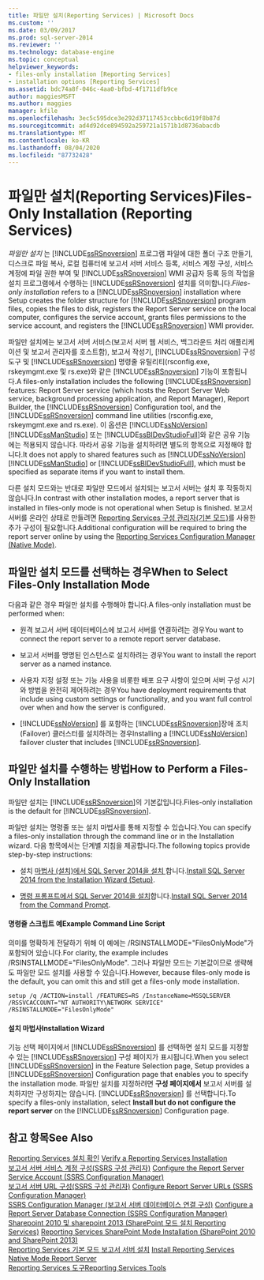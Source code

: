 ```yaml
---
title: 파일만 설치(Reporting Services) | Microsoft Docs
ms.custom: ''
ms.date: 03/09/2017
ms.prod: sql-server-2014
ms.reviewer: ''
ms.technology: database-engine
ms.topic: conceptual
helpviewer_keywords:
- files-only installation [Reporting Services]
- installation options [Reporting Services]
ms.assetid: bdc74a8f-046c-4aa0-bfbd-4f1711dfb9ce
author: maggiesMSFT
ms.author: maggies
manager: kfile
ms.openlocfilehash: 3ec5c595dce3e292d37117453ccbbc6d19f8b87d
ms.sourcegitcommit: ad4d92dce894592a259721a1571b1d8736abacdb
ms.translationtype: MT
ms.contentlocale: ko-KR
ms.lasthandoff: 08/04/2020
ms.locfileid: "87732428"
---
```

# <a name="files-only-installation-reporting-services"></a><span data-ttu-id="92eef-102">파일만 설치(Reporting Services)</span><span class="sxs-lookup"><span data-stu-id="92eef-102">Files-Only Installation (Reporting Services)</span></span>
  <span data-ttu-id="92eef-103">*파일만 설치* 는 [!INCLUDE[ssRSnoversion](../../includes/ssrsnoversion-md.md)] 프로그램 파일에 대한 폴더 구조 만들기, 디스크로 파일 복사, 로컬 컴퓨터에 보고서 서버 서비스 등록, 서비스 계정 구성, 서비스 계정에 파일 권한 부여 및 [!INCLUDE[ssRSnoversion](../../includes/ssrsnoversion-md.md)] WMI 공급자 등록 등의 작업을 설치 프로그램에서 수행하는 [!INCLUDE[ssRSnoversion](../../includes/ssrsnoversion-md.md)] 설치를 의미합니다.</span><span class="sxs-lookup"><span data-stu-id="92eef-103">*Files-only installation* refers to a [!INCLUDE[ssRSnoversion](../../includes/ssrsnoversion-md.md)] installation where Setup creates the folder structure for [!INCLUDE[ssRSnoversion](../../includes/ssrsnoversion-md.md)] program files, copies the files to disk, registers the Report Server service on the local computer, configures the service account, grants files permissions to the service account, and registers the [!INCLUDE[ssRSnoversion](../../includes/ssrsnoversion-md.md)] WMI provider.</span></span>  
  
 <span data-ttu-id="92eef-104">파일만 설치에는 보고서 서버 서비스(보고서 서버 웹 서비스, 백그라운드 처리 애플리케이션 및 보고서 관리자를 호스트함), 보고서 작성기, [!INCLUDE[ssRSnoversion](../../includes/ssrsnoversion-md.md)] 구성 도구 및 [!INCLUDE[ssRSnoversion](../../includes/ssrsnoversion-md.md)] 명령줄 유틸리티(rsconfig.exe, rskeymgmt.exe 및 rs.exe)와 같은 [!INCLUDE[ssRSnoversion](../../includes/ssrsnoversion-md.md)] 기능이 포함됩니다.</span><span class="sxs-lookup"><span data-stu-id="92eef-104">A files-only installation includes the following [!INCLUDE[ssRSnoversion](../../includes/ssrsnoversion-md.md)] features: Report Server service (which hosts the Report Server Web service, background processing application, and Report Manager), Report Builder, the [!INCLUDE[ssRSnoversion](../../includes/ssrsnoversion-md.md)] Configuration tool, and the [!INCLUDE[ssRSnoversion](../../includes/ssrsnoversion-md.md)] command line utilities (rsconfig.exe, rskeymgmt.exe and rs.exe).</span></span> <span data-ttu-id="92eef-105">이 옵션은 [!INCLUDE[ssNoVersion](../../includes/ssnoversion-md.md)] [!INCLUDE[ssManStudio](../../includes/ssmanstudio-md.md)] 또는 [!INCLUDE[ssBIDevStudioFull](../../includes/ssbidevstudiofull-md.md)]와 같은 공유 기능에는 적용되지 않습니다. 따라서 공유 기능을 설치하려면 별도의 항목으로 지정해야 합니다.</span><span class="sxs-lookup"><span data-stu-id="92eef-105">It does not apply to shared features such as [!INCLUDE[ssNoVersion](../../includes/ssnoversion-md.md)] [!INCLUDE[ssManStudio](../../includes/ssmanstudio-md.md)] or [!INCLUDE[ssBIDevStudioFull](../../includes/ssbidevstudiofull-md.md)], which must be specified as separate items if you want to install them.</span></span>  
  
 <span data-ttu-id="92eef-106">다른 설치 모드와는 반대로 파일만 모드에서 설치되는 보고서 서버는 설치 후 작동하지 않습니다.</span><span class="sxs-lookup"><span data-stu-id="92eef-106">In contrast with other installation modes, a report server that is installed in files-only mode is not operational when Setup is finished.</span></span> <span data-ttu-id="92eef-107">보고서 서버를 온라인 상태로 만들려면 [Reporting Services 구성 관리자&#40;기본 모드&#41;](../../sql-server/install/reporting-services-configuration-manager-native-mode.md)를 사용한 추가 구성이 필요합니다.</span><span class="sxs-lookup"><span data-stu-id="92eef-107">Additional configuration will be required to bring the report server online by using the [Reporting Services Configuration Manager &#40;Native Mode&#41;](../../sql-server/install/reporting-services-configuration-manager-native-mode.md).</span></span>  
  
## <a name="when-to-select-files-only-installation-mode"></a><span data-ttu-id="92eef-108">파일만 설치 모드를 선택하는 경우</span><span class="sxs-lookup"><span data-stu-id="92eef-108">When to Select Files-Only Installation Mode</span></span>  
 <span data-ttu-id="92eef-109">다음과 같은 경우 파일만 설치를 수행해야 합니다.</span><span class="sxs-lookup"><span data-stu-id="92eef-109">A files-only installation must be performed when:</span></span>  
  
-   <span data-ttu-id="92eef-110">원격 보고서 서버 데이터베이스에 보고서 서버를 연결하려는 경우</span><span class="sxs-lookup"><span data-stu-id="92eef-110">You want to connect the report server to a remote report server database.</span></span>  
  
-   <span data-ttu-id="92eef-111">보고서 서버를 명명된 인스턴스로 설치하려는 경우</span><span class="sxs-lookup"><span data-stu-id="92eef-111">You want to install the report server as a named instance.</span></span>  
  
-   <span data-ttu-id="92eef-112">사용자 지정 설정 또는 기능 사용을 비롯한 배포 요구 사항이 있으며 서버 구성 시기와 방법을 완전히 제어하려는 경우</span><span class="sxs-lookup"><span data-stu-id="92eef-112">You have deployment requirements that include using custom settings or functionality, and you want full control over when and how the server is configured.</span></span>  
  
-   <span data-ttu-id="92eef-113">[!INCLUDE[ssNoVersion](../../includes/ssnoversion-md.md)] 를 포함하는 [!INCLUDE[ssRSnoversion](../../includes/ssrsnoversion-md.md)]장애 조치(Failover) 클러스터를 설치하려는 경우</span><span class="sxs-lookup"><span data-stu-id="92eef-113">Installing a [!INCLUDE[ssNoVersion](../../includes/ssnoversion-md.md)] failover cluster that includes [!INCLUDE[ssRSnoversion](../../includes/ssrsnoversion-md.md)].</span></span>  
  
## <a name="how-to-perform-a-files-only-installation"></a><span data-ttu-id="92eef-114">파일만 설치를 수행하는 방법</span><span class="sxs-lookup"><span data-stu-id="92eef-114">How to Perform a Files-Only Installation</span></span>  
 <span data-ttu-id="92eef-115">파일만 설치는 [!INCLUDE[ssRSnoversion](../../includes/ssrsnoversion-md.md)]의 기본값입니다.</span><span class="sxs-lookup"><span data-stu-id="92eef-115">Files-only installation is the default for [!INCLUDE[ssRSnoversion](../../includes/ssrsnoversion-md.md)].</span></span>  
  
 <span data-ttu-id="92eef-116">파일만 설치는 명령줄 또는 설치 마법사를 통해 지정할 수 있습니다.</span><span class="sxs-lookup"><span data-stu-id="92eef-116">You can specify a files-only installation through the command line or in the Installation wizard.</span></span> <span data-ttu-id="92eef-117">다음 항목에서는 단계별 지침을 제공합니다.</span><span class="sxs-lookup"><span data-stu-id="92eef-117">The following topics provide step-by-step instructions:</span></span>  
  
-   <span data-ttu-id="92eef-118">설치 [마법사 &#40;설치&#41;에서 SQL Server 2014을 설치 ](../../database-engine/install-windows/install-sql-server-from-the-installation-wizard-setup.md)합니다.</span><span class="sxs-lookup"><span data-stu-id="92eef-118">[Install SQL Server 2014 from the Installation Wizard &#40;Setup&#41;](../../database-engine/install-windows/install-sql-server-from-the-installation-wizard-setup.md).</span></span>  
  
-   <span data-ttu-id="92eef-119">[명령 프롬프트에서 SQL Server 2014을 설치](../../database-engine/install-windows/install-sql-server-from-the-command-prompt.md)합니다.</span><span class="sxs-lookup"><span data-stu-id="92eef-119">[Install SQL Server 2014 from the Command Prompt](../../database-engine/install-windows/install-sql-server-from-the-command-prompt.md).</span></span>  
  
#### <a name="example-command-line-script"></a><span data-ttu-id="92eef-120">명령줄 스크립트 예</span><span class="sxs-lookup"><span data-stu-id="92eef-120">Example Command Line Script</span></span>  
 <span data-ttu-id="92eef-121">의미를 명확하게 전달하기 위해 이 예에는 /RSINSTALLMODE="FilesOnlyMode"가 포함되어 있습니다.</span><span class="sxs-lookup"><span data-stu-id="92eef-121">For clarity, the example includes /RSINSTALLMODE="FilesOnlyMode".</span></span> <span data-ttu-id="92eef-122">그러나 파일만 모드는 기본값이므로 생략해도 파일만 모드 설치를 사용할 수 있습니다.</span><span class="sxs-lookup"><span data-stu-id="92eef-122">However, because files-only mode is the default, you can omit this and still get a files-only mode installation.</span></span>  
  
```  
setup /q /ACTION=install /FEATURES=RS /InstanceName=MSSQLSERVER /RSSVCACCOUNT="NT AUTHORITY\NETWORK SERVICE" /RSINSTALLMODE="FilesOnlyMode"  
```  
  
#### <a name="installation-wizard"></a><span data-ttu-id="92eef-123">설치 마법사</span><span class="sxs-lookup"><span data-stu-id="92eef-123">Installation Wizard</span></span>  
 <span data-ttu-id="92eef-124">기능 선택 페이지에서 [!INCLUDE[ssRSnoversion](../../includes/ssrsnoversion-md.md)] 를 선택하면 설치 모드를 지정할 수 있는 [!INCLUDE[ssRSnoversion](../../includes/ssrsnoversion-md.md)] 구성 페이지가 표시됩니다.</span><span class="sxs-lookup"><span data-stu-id="92eef-124">When you select [!INCLUDE[ssRSnoversion](../../includes/ssrsnoversion-md.md)] in the Feature Selection page, Setup provides a [!INCLUDE[ssRSnoversion](../../includes/ssrsnoversion-md.md)] Configuration page that enables you to specify the installation mode.</span></span> <span data-ttu-id="92eef-125">파일만 설치를 지정하려면 **구성 페이지에서** 보고서 서버를 설치하지만 구성하지는 않습니다. [!INCLUDE[ssRSnoversion](../../includes/ssrsnoversion-md.md)] 를 선택합니다.</span><span class="sxs-lookup"><span data-stu-id="92eef-125">To specify a files-only installation, select **Install but do not configure the report server** on the [!INCLUDE[ssRSnoversion](../../includes/ssrsnoversion-md.md)] Configuration page.</span></span>  
  
## <a name="see-also"></a><span data-ttu-id="92eef-126">참고 항목</span><span class="sxs-lookup"><span data-stu-id="92eef-126">See Also</span></span>  
 <span data-ttu-id="92eef-127">[Reporting Services 설치 확인](verify-a-reporting-services-installation.md) </span><span class="sxs-lookup"><span data-stu-id="92eef-127">[Verify a Reporting Services Installation](verify-a-reporting-services-installation.md) </span></span>  
 <span data-ttu-id="92eef-128">[보고서 서버 서비스 계정 구성&#40;SSRS 구성 관리자&#41;](configure-the-report-server-service-account-ssrs-configuration-manager.md) </span><span class="sxs-lookup"><span data-stu-id="92eef-128">[Configure the Report Server Service Account &#40;SSRS Configuration Manager&#41;](configure-the-report-server-service-account-ssrs-configuration-manager.md) </span></span>  
 <span data-ttu-id="92eef-129">[보고서 서버 URL 구성&#40;SSRS 구성 관리자&#41;](configure-report-server-urls-ssrs-configuration-manager.md) </span><span class="sxs-lookup"><span data-stu-id="92eef-129">[Configure Report Server URLs  &#40;SSRS Configuration Manager&#41;](configure-report-server-urls-ssrs-configuration-manager.md) </span></span>  
 <span data-ttu-id="92eef-130">[SSRS Configuration Manager &#40;보고서 서버 데이터베이스 연결 구성&#41;](../../sql-server/install/configure-a-report-server-database-connection-ssrs-configuration-manager.md) </span><span class="sxs-lookup"><span data-stu-id="92eef-130">[Configure a Report Server Database Connection  &#40;SSRS Configuration Manager&#41;](../../sql-server/install/configure-a-report-server-database-connection-ssrs-configuration-manager.md) </span></span>  
 <span data-ttu-id="92eef-131">[Sharepoint 2010 및 sharepoint 2013 &#40;SharePoint 모드 설치 Reporting Services&#41;](install-reporting-services-sharepoint-mode.md) </span><span class="sxs-lookup"><span data-stu-id="92eef-131">[Reporting Services SharePoint Mode Installation &#40;SharePoint 2010 and SharePoint 2013&#41;](install-reporting-services-sharepoint-mode.md) </span></span>  
 <span data-ttu-id="92eef-132">[Reporting Services 기본 모드 보고서 서버 설치](install-reporting-services-native-mode-report-server.md) </span><span class="sxs-lookup"><span data-stu-id="92eef-132">[Install Reporting Services Native Mode Report Server](install-reporting-services-native-mode-report-server.md) </span></span>  
 [<span data-ttu-id="92eef-133">Reporting Services 도구</span><span class="sxs-lookup"><span data-stu-id="92eef-133">Reporting Services Tools</span></span>](../tools/reporting-services-tools.md)  
  
  
